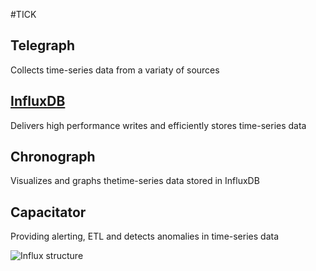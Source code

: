 #TICK

## Telegraph
Collects time-series data from a variaty of sources

## [InfluxDB](influxdb.md)
Delivers high performance writes and efficiently stores time-series data

## Chronograph
Visualizes and graphs thetime-series data stored in InfluxDB

## Capacitator
Providing alerting, ETL and detects anomalies in time-series data

![Influx structure][influx_structure]

[influx_structure]: https://influxdata.com/wp-content/uploads/2015/09/TICK-Stack.png "Influx structure"

